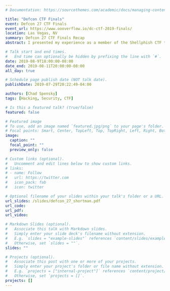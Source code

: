 ```yaml
---
# Documentation: https://sourcethemes.com/academic/docs/managing-content/

title: "Defcon CTF Finals"
event: Defcon 27 CTF Finals
event_url: https://www.oooverflow.io/dc-ctf-2019-finals/
location: Las Vegas, NV
summary: Defcon 27 CTF Finals Recap
abstract: I presented my experience as a member of the Shellphish CTF team at the Defcon CTF finals.

# Talk start and end times.
#   End time can optionally be hidden by prefixing the line with `#`.
date: 2019-08-9T18:00:00-08:00
date_end: 2019-08-11T20:00:00-08:00
all_day: true

# Schedule page publish date (NOT talk date).
publishDate: 2019-07-29T20:22:49-04:00

authors: [Chad Spensky]
tags: [Hacking, Security, CTF]

# Is this a featured talk? (true/false)
featured: false

# Featured image
# To use, add an image named `featured.jpg/png` to your page's folder. 
# Focal points: Smart, Center, TopLeft, Top, TopRight, Left, Right, BottomLeft, Bottom, BottomRight.
image:
  caption: ""
  focal_point: ""
  preview_only: false

# Custom links (optional).
#   Uncomment and edit lines below to show custom links.
# links:
# - name: Follow
#   url: https://twitter.com
#   icon_pack: fab
#   icon: twitter

# Optional filename of your slides within your talk's folder or a URL.
url_slides: /slides/defcon_27_shortman.pdf
url_code:
url_pdf:
url_video:

# Markdown Slides (optional).
#   Associate this talk with Markdown slides.
#   Simply enter your slide deck's filename without extension.
#   E.g. `slides = "example-slides"` references `content/slides/example-slides.md`.
#   Otherwise, set `slides = ""`.
slides: ""

# Projects (optional).
#   Associate this post with one or more of your projects.
#   Simply enter your project's folder or file name without extension.
#   E.g. `projects = ["internal-project"]` references `content/project/deep-learning/index.md`.
#   Otherwise, set `projects = []`.
projects: []
---
```

